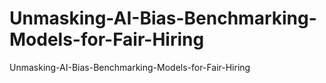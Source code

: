 # Unmasking-AI-Bias-Benchmarking-Models-for-Fair-Hiring
Unmasking-AI-Bias-Benchmarking-Models-for-Fair-Hiring
